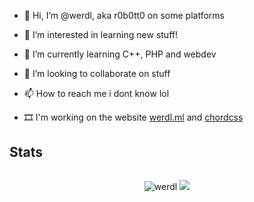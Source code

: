 - 👋 Hi, I’m @werdl, aka r0b0tt0 on some platforms
- 👀 I’m interested in learning new stuff!
- 🌱 I’m currently learning C++, PHP and webdev
- 💞️ I’m looking to collaborate on stuff
- 📫 How to reach me i dont know lol

- 🎞 I'm working on the website [werdl.ml](https://werdl.ml) and [chordcss ](https://gonerogueproductions.github.io/chordcss)
<!---
werdl/werdl is a ✨ special ✨ repository because its `README.md` (this file) appears on your GitHub profile.
You can click the Preview link to take a look at your changes.
--->
## Stats
<img width="0" src="https://visitor-badge.glitch.me/badge?page_id=werdl.werdl" />
<p align="center"> <img src="https://github-readme-stats.vercel.app/api?username=werdl&show_icons=true&theme=great-gatsby" alt="werdl" />
<a href="werdl"><img src="contributions.svg"></a>
